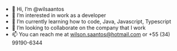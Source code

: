 - 👋 Hi, I’m @wilsaantos
- 👀 I’m interested in work as a developer
- 🌱 I’m currently learning how to code, Java, Javascript, Typescript
- 💞️ I’m looking to collaborate on the company that I work
- 📫 You can reach me at wilson.saantos@hotmail.com or +55 (34) 99190-6344

<!---
wilsaantos/wilsaantos is a ✨ special ✨ repository because its `README.md` (this file) appears on your GitHub profile.
You can click the Preview link to take a look at your changes.
--->
